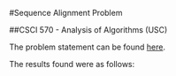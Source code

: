 #Sequence Alignment Problem

##CSCI 570 - Analysis of Algorithms (USC)

The problem statement can be found [here](https://github.com/anushka-deshpande/CSCI570-project/blob/main/CSCI570_Fall22_Project.pdf).

The results found were as follows:
